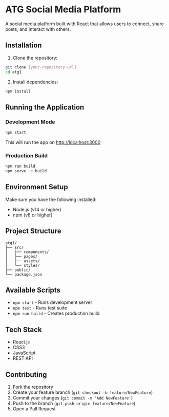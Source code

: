 # ATG Social Media Platform

A social media platform built with React that allows users to connect, share posts, and interact with others.

## Installation

1. Clone the repository:
```bash
git clone [your-repository-url]
cd atg1
```

2. Install dependencies:
```bash
npm install
```

## Running the Application

### Development Mode
```bash
npm start
```
This will run the app on [http://localhost:3000](http://localhost:3000)

### Production Build
```bash
npm run build
npm serve -s build
```

## Environment Setup

Make sure you have the following installed:
- Node.js (v14 or higher)
- npm (v6 or higher)

## Project Structure
```
atg1/
├── src/
│   ├── components/
│   ├── pages/
│   ├── assets/
│   └── styles/
├── public/
└── package.json
```

## Available Scripts

- `npm start` - Runs development server
- `npm test` - Runs test suite
- `npm run build` - Creates production build

## Tech Stack

- React.js
- CSS3
- JavaScript
- REST API

## Contributing

1. Fork the repository
2. Create your feature branch (`git checkout -b feature/NewFeature`)
3. Commit your changes (`git commit -m 'Add NewFeature'`)
4. Push to the branch (`git push origin feature/NewFeature`)
5. Open a Pull Request
